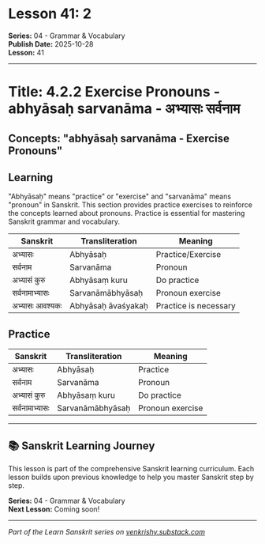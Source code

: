 # Lesson 41: 2

**Series:** 04 - Grammar & Vocabulary  
**Publish Date:** 2025-10-28  
**Lesson:** 41

---

# Title: 4.2.2 Exercise Pronouns - abhyāsaḥ sarvanāma - अभ्यासः सर्वनाम
## Concepts: "abhyāsaḥ sarvanāma - Exercise Pronouns"

## Learning
"Abhyāsaḥ" means "practice" or "exercise" and "sarvanāma" means "pronoun" in Sanskrit. This section provides practice exercises to reinforce the concepts learned about pronouns. Practice is essential for mastering Sanskrit grammar and vocabulary.

| Sanskrit           | Transliteration      | Meaning                          |
| ------------------ | -------------------- | -------------------------------- |
| अभ्यासः            | Abhyāsaḥ            | Practice/Exercise                |
| सर्वनाम            | Sarvanāma            | Pronoun                          |
| अभ्यासं कुरु       | Abhyāsaṃ kuru       | Do practice                      |
| सर्वनामाभ्यासः    | Sarvanāmābhyāsaḥ    | Pronoun exercise                 |
| अभ्यासः आवश्यकः    | Abhyāsaḥ āvaśyakaḥ  | Practice is necessary            |

## Practice
| Sanskrit           | Transliteration      | Meaning                          |
| ------------------ | -------------------- | -------------------------------- |
| अभ्यासः            | Abhyāsaḥ            | Practice                         |
| सर्वनाम            | Sarvanāma            | Pronoun                          |
| अभ्यासं कुरु       | Abhyāsaṃ kuru       | Do practice                      |
| सर्वनामाभ्यासः    | Sarvanāmābhyāsaḥ    | Pronoun exercise                 |

---

## 📚 Sanskrit Learning Journey

This lesson is part of the comprehensive Sanskrit learning curriculum. Each lesson builds upon previous knowledge to help you master Sanskrit step by step.

**Series:** 04 - Grammar & Vocabulary  
**Next Lesson:** Coming soon!

---
*Part of the Learn Sanskrit series on [venkrishy.substack.com](https://venkrishy.substack.com/s/learn_sanskrit)*
